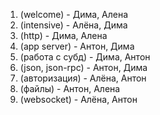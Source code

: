 1. (welcome) - Дима, Алена
2. (intensive) - Алёна, Дима
3. (http) - Дима, Алена
4. (app server) - Антон, Дима
5. (работа с субд) - Дима, Антон
6. (json, json-rpc) - Антон, Дима
7. (авторизация) - Алёна, Антон
8. (файлы) - Антон, Алена
9. (websocket) - Алёна, Антон

